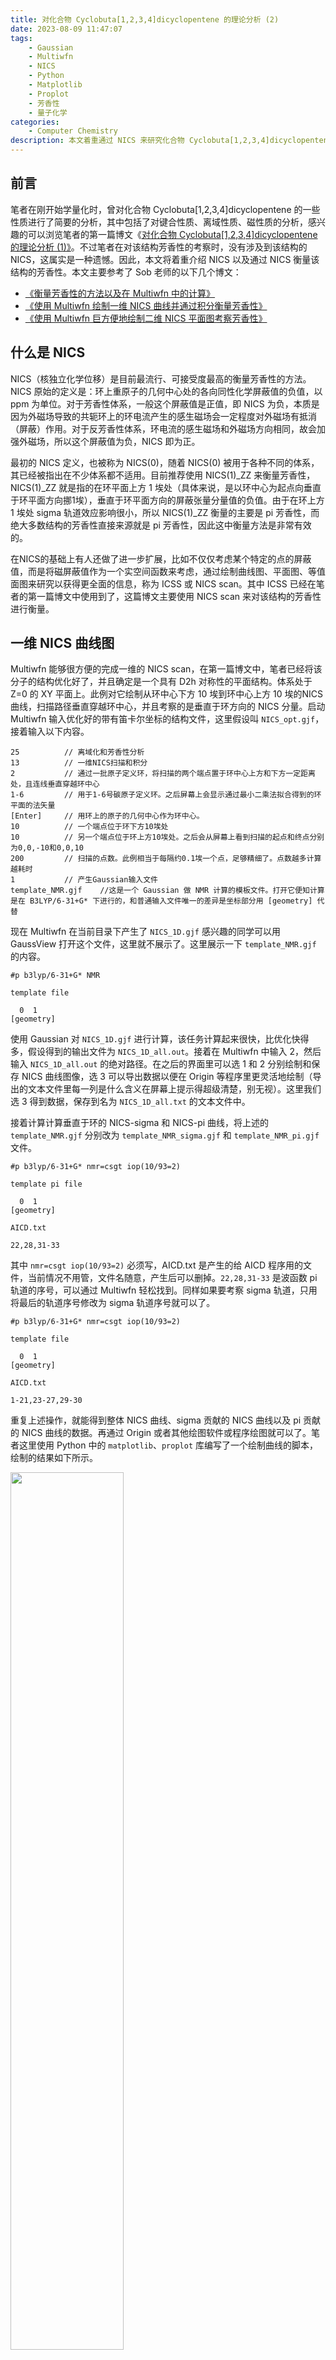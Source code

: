 ```yaml
---
title: 对化合物 Cyclobuta[1,2,3,4]dicyclopentene 的理论分析 (2)
date: 2023-08-09 11:47:07
tags:
	- Gaussian
	- Multiwfn
	- NICS
	- Python
	- Matplotlib
	- Proplot
	- 芳香性
	- 量子化学
categories: 
	- Computer Chemistry
description: 本文着重通过 NICS 来研究化合物 Cyclobuta[1,2,3,4]dicyclopentene 的芳香性，是笔者第一篇博文的补充
---
```


## 前言

笔者在刚开始学量化时，曾对化合物 Cyclobuta[1,2,3,4]dicyclopentene 的一些性质进行了简要的分析，其中包括了对键合性质、离域性质、磁性质的分析，感兴趣的可以浏览笔者的第一篇博文《[对化合物 Cyclobuta[1,2,3,4]dicyclopentene 的理论分析 (1)》](https://ikuns.icu/001)。不过笔者在对该结构芳香性的考察时，没有涉及到该结构的 NICS，这属实是一种遗憾。因此，本文将着重介绍 NICS 以及通过 NICS 衡量该结构的芳香性。本文主要参考了 Sob 老师的以下几个博文：

- [《衡量芳香性的方法以及在 Multiwfn 中的计算》](http://sobereva.com/176)
- [《使用 Multiwfn 绘制一维 NICS 曲线并通过积分衡量芳香性》](http://sobereva.com/681)
- [《使用 Multiwfn 巨方便地绘制二维 NICS 平面图考察芳香性》](http://sobereva.com/682)

## 什么是 NICS

NICS（核独立化学位移）是目前最流行、可接受度最高的衡量芳香性的方法。NICS 原始的定义是：环上重原子的几何中心处的各向同性化学屏蔽值的负值，以 ppm 为单位。对于芳香性体系，一般这个屏蔽值是正值，即 NICS 为负，本质是因为外磁场导致的共轭环上的环电流产生的感生磁场会一定程度对外磁场有抵消（屏蔽）作用。对于反芳香性体系，环电流的感生磁场和外磁场方向相同，故会加强外磁场，所以这个屏蔽值为负，NICS 即为正。

最初的 NICS 定义，也被称为 NICS(0)，随着 NICS(0) 被用于各种不同的体系，其已经被指出在不少体系都不适用。目前推荐使用 NICS(1)_ZZ 来衡量芳香性，NICS(1)_ZZ 就是指的在环平面上方 1 埃处（具体来说，是以环中心为起点向垂直于环平面方向挪1埃），垂直于环平面方向的屏蔽张量分量值的负值。由于在环上方 1 埃处 sigma 轨道效应影响很小，所以 NICS(1)_ZZ 衡量的主要是 pi 芳香性，而绝大多数结构的芳香性直接来源就是 pi 芳香性，因此这中衡量方法是非常有效的。

在NICS的基础上有人还做了进一步扩展，比如不仅仅考虑某个特定的点的屏蔽值，而是将磁屏蔽值作为一个实空间函数来考虑，通过绘制曲线图、平面图、等值面图来研究以获得更全面的信息，称为 ICSS 或 NICS scan。其中 ICSS 已经在笔者的第一篇博文中使用到了，这篇博文主要使用 NICS scan 来对该结构的芳香性进行衡量。

## 一维 NICS 曲线图

Multiwfn 能够很方便的完成一维的 NICS scan，在第一篇博文中，笔者已经将该分子的结构优化好了，并且确定是一个具有 D2h 对称性的平面结构。体系处于 Z=0 的 XY 平面上。此例对它绘制从环中心下方 10 埃到环中心上方 10 埃的NICS曲线，扫描路径垂直穿越环中心，并且考察的是垂直于环方向的 NICS 分量。启动 Multiwfn 输入优化好的带有笛卡尔坐标的结构文件，这里假设叫 `NICS_opt.gjf`，接着输入以下内容。

```basic
25   		// 离域化和芳香性分析
13   		// 一维NICS扫描和积分
2    		// 通过一批原子定义环，将扫描的两个端点置于环中心上方和下方一定距离处，且连线垂直穿越环中心
1-6   		// 用于1-6号碳原子定义环。之后屏幕上会显示通过最小二乘法拟合得到的环平面的法矢量
[Enter]  	// 用环上的原子的几何中心作为环中心。
10   		// 一个端点位于环下方10埃处
10   		// 另一个端点位于环上方10埃处。之后会从屏幕上看到扫描的起点和终点分别为0,0,-10和0,0,10
200   		// 扫描的点数。此例相当于每隔约0.1埃一个点，足够精细了。点数越多计算越耗时
1   		// 产生Gaussian输入文件
template_NMR.gjf 	//这是一个 Gaussian 做 NMR 计算的模板文件。打开它便知计算是在 B3LYP/6-31+G* 下进行的，和普通输入文件唯一的差异是坐标部分用 [geometry] 代替
```

现在 Multiwfn 在当前目录下产生了 `NICS_1D.gjf` 感兴趣的同学可以用 GaussView 打开这个文件，这里就不展示了。这里展示一下 `template_NMR.gjf` 的内容。

```gjf
#p b3lyp/6-31+G* NMR

template file

  0  1
[geometry]
```

使用 Gaussian 对 `NICS_1D.gjf` 进行计算，该任务计算起来很快，比优化快得多，假设得到的输出文件为 `NICS_1D_all.out`。接着在 Multiwfn 中输入 2，然后输入 `NICS_1D_all.out` 的绝对路径。在之后的界面里可以选 1 和 2 分别绘制和保存 NICS 曲线图像，选 3 可以导出数据以便在 Origin 等程序里更灵活地绘制（导出的文本文件里每一列是什么含义在屏幕上提示得超级清楚，别无视）。这里我们选 3 得到数据，保存到名为 `NICS_1D_all.txt` 的文本文件中。

接着计算计算垂直于环的 NICS-sigma 和 NICS-pi 曲线，将上述的 `template_NMR.gjf` 分别改为 `template_NMR_sigma.gjf` 和 `template_NMR_pi.gjf` 文件。

```gjf
#p b3lyp/6-31+G* nmr=csgt iop(10/93=2)

template pi file

  0  1
[geometry]

AICD.txt

22,28,31-33
```

其中 `nmr=csgt iop(10/93=2)` 必须写，AICD.txt 是产生的给 AICD 程序用的文件，当前情况不用管，文件名随意，产生后可以删掉。`22,28,31-33` 是波函数 pi 轨道的序号，可以通过 Multiwfn 轻松找到。同样如果要考察 sigma 轨道，只用将最后的轨道序号修改为 sigma 轨道序号就可以了。

```gjf
#p b3lyp/6-31+G* nmr=csgt iop(10/93=2)

template file

  0  1
[geometry]

AICD.txt

1-21,23-27,29-30
```

重复上述操作，就能得到整体 NICS 曲线、sigma 贡献的 NICS 曲线以及 pi 贡献的 NICS 曲线的数据。再通过 Origin 或者其他绘图软件或程序绘图就可以了。笔者这里使用 Python 中的 `matplotlib`、`proplot` 库编写了一个绘制曲线的脚本，绘制的结果如下所示。

<img src="1.png" width="60%">

如图所示，X=0 的位置是环中心位置，在这个位置整体的 NICS 非常正，如果只考虑整体的 NICS 很容易将其归为反芳香性体系。但是将其分解为 sigma 贡献的和 pi 贡献的之后，可以发现 pi 贡献的 NICS 曲线都是负的，并且在离平面上下 1 埃的地方 NICS 最负。也就是说分子上方和下方大约 1 埃处对垂直于环平面方向的磁场的屏蔽最强。

## 二维 NICS 平面图

上一节介绍了如何使用 Multiwfn 计算并生成 NICS 曲线图，本节介绍如何使用 Multiwfn 计算并生成 NICS 平面填色图。计算的流程和绘制 NICS 曲线图的流程相差不大，启动 Multiwfn 后输入 `NICS_opt.gjf`，接着输入以下内容。

```basic
25   		// 离域性与芳香性分析
14   		// 绘制NICS二维平面图
1   		// 填色图
[Enter]  	// 用默认的格点数，即两个方向都是100个点，因此要计算100*100=10000个Bq
0   		// 设置延展距离
1			// 1 Bohr。
1   		// XY平面
1a   		// Z=1埃
1   		// 产生Gaussian的NICS二维扫描的输入文件
template_NMR.gjf   //这是Gaussian做NMR计算的模板文件，里面原子坐标部分用[geometry]代替，会被自动替换
```

这里的 `template_NMR.gjf` 和上一节的提到的是一样的。同样，Multiwfn 会在当前文件夹下输出一个名为 `NICS_2D.gjf` 文件，直接用 Gaussian 计算这个文件。假设得到的输出文件名为 `NICS_2D.out`，然后在 Multiwfn 界面里输入 2 选择载入 Gaussian 输出文件，然后输入其绝对路径。接着程序问你要获得哪种 NICS，可以选各项同性值、各向异性值、平行于笛卡尔 X 或 Y 或 Z 方向的分量值、顺着特定矢量的分量值。这里选择 5，即平行于 Z 方向的值。由于当前体系平行于 XY 平面，因此这么选得到的对应于一般意义的 NICS_ZZ。

关闭图像，输入以下命令修改作图效果：

```basic
4   		//显示原子标签
1  			//红色
8    		//显示化学键
14  		//棕色
17   		//设置显示标签的距离阈值
5   		//距离作图平面5 Bohr以内的原子标签才显示出来
y   		//更远的原子用细体字显示标签
1   		//修改色彩刻度范围
-45,45
-8   		//坐标轴改为以埃为单位
-2   		//修改坐标轴刻度
2,2,10
2   		//显示出等值线
3   		//修改等值线设置
8   		//按等差数列生成等值线数值
-50,5,21  	//起始值，步长，步数
y			//替换原有的等值线数值。之后等值线数值为-50,-45,-40...略...40,45,50
1   		//保存并返回
-1  		//重新作图
```

得到的图像如下图所示，此图颜色越深说明 NICS_ZZ 越负，即对垂直于体系平面方向的磁场屏蔽效应越强。此图中两个五元环的颜色比中间四元环的颜色要深体现出五元环确实是存在芳香性的。

<img src="2.png" width="60%">

## 绘制曲线的 Python 脚本

Python 版本为 3.9、`matplotlib` 版本为 3.4.3、`proplot` 版本为 0.9.5、`pandas` 版本随意。

```python
import pandas as pd
import proplot as pplt
import matplotlib.pyplot as plt

from proplot import rc

# 读取 Multiwfn 生成的 NICS-1D-all、sigma、pi 的数据
nics_pi = pd.read_csv("NICS_1D_pi.txt", delimiter="\s+")
nics_sigma = pd.read_csv("NICS_1D_sigma.txt", delimiter="\s+")
nics_all = pd.read_csv("NICS_1D_all.txt", delimiter="\s+")

# 设置绘图的默认参数，如字体、字号等
rc['font.family'] = "Arial"
rc['tick.width'] = 1.3
rc['meta.width'] = 1.3
rc['font.size'] = 9.5
rc['label.size'] = 12.5
rc['label.weight'] = 'bold'
rc['tick.labelweight'] = 'bold'
rc['ytick.major.size'] = 4.6
rc['ytick.minor.size'] = 2.5
rc['xtick.major.size'] = 4.6
rc['xtick.minor.size'] = 2.5

# 创建实例
fig, ax = pplt.subplots(figsize=(5.4 * 0.9, 4 * 0.9), dpi=300)

colors = ['off yellow', 'cherry red', 'true blue']

# 绘制整体贡献的 NICS 曲线
ax.plot(nics_all.iloc[:, -2], nics_all.iloc[:, -1], label='total', linewidth=1.2, color=colors[0])
# 绘制 sigma 体系贡献的 NICS 曲线
ax.plot(nics_sigma.iloc[:, -2], nics_sigma.iloc[:, -1], label='sigma', linewidth=1.2, color=colors[1])
# 绘制 pi 体系贡献的 NICS 曲线
ax.plot(nics_pi.iloc[:, -2], nics_pi.iloc[:, -1], label='pi', linewidth=1.2, color=colors[2])

# 在 y=0 处绘制一条虚线
axhline = ax.axhline(y=0, color='black', linewidth=1.2)
# 设置为最底层
axhline.set_zorder(0)

# 设置图例
ax.legend(loc='best', ncols=1, fontweight='bold', fontsize='12.5', frame=False, bbox_to_anchor=(0.95, 0.96))

# 格式化图像
fig.format(
    grid=False, ylabel='Shielding (in ppm)', xlabel='Position (in Å)',
    xlim=(-10, 10), xminorlocator=1, xlocator=2, ylim=(-30, 40), yminorlocator=5, ylocator=10
)

# 保存图像
fig.savefig("NICS.png", dpi=400, bbox_inches="tight")
```